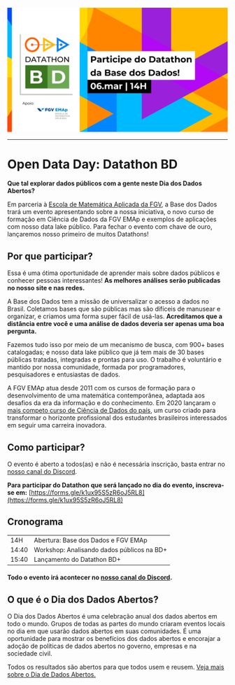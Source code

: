 <!-- Header -->
<p align="center">
    <img src="../images/odd_bd_2021.png" width="600" alt="Base dos Dados Mais">
</p>

---

# Open Data Day: Datathon BD

**Que tal explorar dados públicos com a gente neste Dia dos Dados Abertos?**

Em parceria à [Escola de Matemática Aplicada da FGV](https://emap.fgv.br/), a Base dos Dados
trará um evento apresentando sobre a nossa iniciativa, o novo curso de
formação em Ciência de Dados da FGV EMAp e
exemplos de aplicações com nosso data lake público. Para fechar o evento
com chave de ouro, lançaremos nosso primeiro de muitos Datathons!

## Por que participar?

Essa é uma ótima oportunidade de aprender mais sobre dados públicos e
conhecer pessoas interessantes! **As melhores análises serão
publicadas no nosso site e nas redes.**

A Base dos Dados tem a missão de universalizar o acesso a dados no
Brasil. Coletamos bases que são públicas mas são difíceis de manusear e
organizar, e criamos uma forma super fácil de usá-las. **Acreditamos que
a distância entre você e uma análise de dados deveria ser apenas uma boa
pergunta.**

Fazemos tudo isso por meio de um mecanismo de busca, com 900+ bases
catalogadas; e nosso data lake público que já tem mais de 30 bases
públicas tratadas, integradas e prontas para uso. O trabalho é
voluntário e mantido por nossa comunidade, formada por programadores,
pesquisadores e entusiastas de dados.

A FGV EMAp atua desde 2011 com os cursos de formação para o
desenvolvimento de uma matemática contemporânea, adaptada aos desafios
da era da informação e do conhecimento. Em 2020 lançaram o [mais competo
curso de Ciência de Dados do país](https://emap.fgv.br/graduacao/ciencia-dados), um curso criado
para transformar o horizonte profissional dos estudantes brasileiros interessados em
seguir uma carreira inovadora.

## Como participar?

O evento é aberto a todos(as) e não é necessária inscrição, basta entrar no
[nosso canal do Discord](https://discord.gg/tuaFbAPeq5).

**Para participar do Datathon que será lançado no dia do evento,
inscreva-se em:** [https://forms.gle/k1ux95S5zR6oJ5RL8](https://forms.gle/k1ux95S5zR6oJ5RL8)

## Cronograma

| | | 
| --- | ---- |
| 14H | Abertura: Base dos Dados e FGV EMAp |
| 14:40 | Workshop: Analisando dados públicos na BD+ |
| 15:40 | Lançamento do Datathon BD+ |

#### Todo o evento irá acontecer no [nosso canal do Discord](https://discord.gg/tuaFbAPeq5).


## O que é o Dia dos Dados Abertos?
O Dia dos Dados Abertos é uma celebração anual dos dados abertos em todo o mundo. Grupos de todas as partes do mundo criaram eventos locais no dia em que usarão dados abertos em suas comunidades. É uma oportunidade para mostrar os benefícios dos dados abertos e encorajar a adoção de políticas de dados abertos no governo, empresas e na sociedade civil.

Todos os resultados são abertos para que todos usem e reusem. [Veja mais
sobre o Dia de Dados Abertos.](https://opendataday.org/pt_br/)
